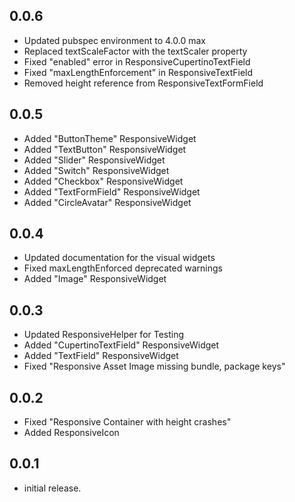 ## 0.0.6

* Updated pubspec environment to 4.0.0 max
* Replaced textScaleFactor with the textScaler property
* Fixed "enabled" error in ResponsiveCupertinoTextField
* Fixed "maxLengthEnforcement" in ResponsiveTextField
* Removed height reference from ResponsiveTextFormField

## 0.0.5

* Added "ButtonTheme" ResponsiveWidget
* Added "TextButton" ResponsiveWidget
* Added "Slider" ResponsiveWidget
* Added "Switch" ResponsiveWidget
* Added "Checkbox" ResponsiveWidget
* Added "TextFormField" ResponsiveWidget
* Added "CircleAvatar" ResponsiveWidget

## 0.0.4

* Updated documentation for the visual widgets
* Fixed maxLengthEnforced deprecated warnings
* Added "Image" ResponsiveWidget

## 0.0.3

* Updated ResponsiveHelper for Testing
* Added "CupertinoTextField" ResponsiveWidget
* Added "TextField" ResponsiveWidget
* Fixed "Responsive Asset Image missing bundle, package keys"

## 0.0.2

* Fixed "Responsive Container with height crashes"
* Added ResponsiveIcon

## 0.0.1

* initial release.
